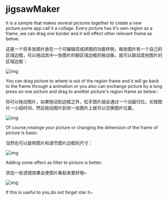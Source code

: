 # jigsawMaker

It is a sample that makes several pictures together to create a new picture,some app call it a collage.
Every picture has it's own region as a frame ,we can drag one border and it will effect other relevant frame  as below:

这是一个将多张图片放在一个可编辑完成拼图的功能样例，每张图片有一个自己的区域边框，可以拖动其中一张图片的额区域边框的拖动条，就可以联动其他图片的区域边框：

 ![img](https://github.com/yishuinanfeng/jigsawMaker/blob/master/gif/%E5%A4%9A%E5%9B%BE%E8%81%94%E5%8A%A8.gif) 
 
  You can drag picture to where is out of the region frame and it will go back to the frame through a animation 
  or you also can exchange picture by a long press on one picture and drag to another picture's region frame as below::
  
  你可以拖动图片，如果拖动到边框之外，松手图片就会通过一个动画归位。长按图片一小段时间，然后拖动图片到另一张图片上就可以交换图片位置。
  
   ![img](https://github.com/yishuinanfeng/jigsawMaker/blob/master/gif/%E5%B0%86%E5%9B%BE%E7%89%87%E6%BB%91%E5%87%BA%E5%8C%BA%E5%9F%9F%E6%9D%BE%E6%89%8B%E5%BC%B9%E7%B0%A7%E5%BC%8F%E5%BD%92%E4%BD%8D.gif) 
   
   
  Of course,rotainge your picture or changing the dimension of the frame of picture is basic:
  
  当然也可以旋转图片和调节图片边框的尺寸：
  
   ![img](https://github.com/yishuinanfeng/jigsawMaker/blob/master/gif/%E4%BA%A4%E6%8D%A2%E5%9B%BE%E7%89%87%E5%92%8C%E6%97%8B%E8%BD%AC.gif) 
   
 
  
  Adding some effect as filter to picture is better:
  
  添加一些滤镜效果会使图片看起来更好哦~
  
   ![img](https://github.com/yishuinanfeng/jigsawMaker/blob/master/gif/%E8%B0%83%E8%BE%B9%E6%A1%86%EF%BC%8C%E6%97%8B%E8%BD%AC%EF%BC%8C%E5%8A%A0%E6%BB%A4%E9%95%9C.gif) 
  
  
  If this is useful to you,do not forget star it~

